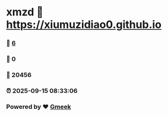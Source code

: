 # xmzd :link: https://xiumuzidiao0.github.io 
### :page_facing_up: [6](https://xiumuzidiao0.github.io/tag.html) 
### :speech_balloon: 0 
### :hibiscus: 20456 
### :alarm_clock: 2025-09-15 08:33:06 
### Powered by :heart: [Gmeek](https://github.com/Meekdai/Gmeek)
